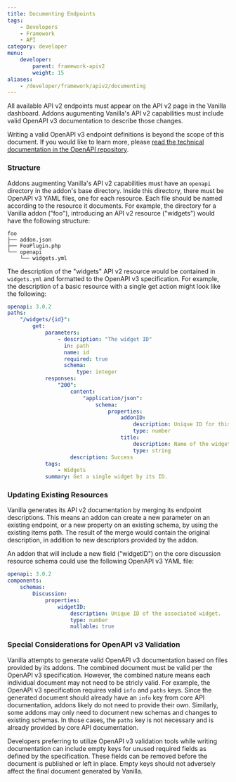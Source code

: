 ```yaml
---
title: Documenting Endpoints
tags:
    - Developers
    - Framework
    - API
category: developer
menu:
    developer:
        parent: framework-apiv2
        weight: 15
aliases:
    - /developer/framework/apiv2/documenting
---
```


All available API v2 endpoints must appear on the API v2 page in the Vanilla dashboard. Addons augumenting Vanilla's API v2 capabilities must include valid OpenAPI v3 documentation to describe those changes.

Writing a valid OpenAPI v3 endpoint definitions is beyond the scope of this document. If you would like to learn more, please [read the technical documentation in the OpenAPI repository](https://github.com/OAI/OpenAPI-Specification/blob/master/versions/3.0.0.md).

### Structure

Addons augmenting Vanilla's API v2 capabilities must have an `openapi` directory in the addon's base directory. Inside this directory, there must be OpenAPI v3 YAML files, one for each resource. Each file should be named according to the resource it documents. For example, the directory for a Vanilla addon ("foo"), introducing an API v2 resource ("widgets") would have the following structure:

```text
foo
├── addon.json
├── FooPlugin.php
└── openapi
    └── widgets.yml
```

The description of the "widgets" API v2 resource would be contained in `widgets.yml` and formatted to the OpenAPI v3 specification. For example, the description of a basic resource with a single get action might look like the following:

```yaml
openapi: 3.0.2
paths:
    "/widgets/{id}":
        get:
            parameters:
                - description: "The widget ID"
                  in: path
                  name: id
                  required: true
                  schema:
                      type: integer
            responses:
                "200":
                    content:
                        "application/json":
                            schema:
                                properties:
                                    addonID:
                                        description: Unique ID for this widget.
                                        type: number
                                    title:
                                        description: Name of the widget.
                                        type: string
                    description: Success
            tags:
                - Widgets
            summary: Get a single widget by its ID.
```

### Updating Existing Resources

Vanilla generates its API v2 documentation by merging its endpoint descriptions. This means an addon can create a new parameter on an existing endpoint, or a new property on an existing schema, by using the existing items path. The result of the merge would contain the original description, in addition to new descriptors provided by the addon.

An addon that will include a new field ("widgetID") on the core discussion resource schema could use the following OpenAPI v3 YAML file:

```yaml
openapi: 3.0.2
components:
    schemas:
        Discussion:
            properties:
                widgetID:
                    description: Unique ID of the associated widget.
                    type: number
                    nullable: true
```

### Special Considerations for OpenAPI v3 Validation

Vanilla attempts to generate valid OpenAPI v3 documentation based on files provided by its addons. The combined document must be valid per the OpenAPI v3 specification. However, the combined nature means each individual document may not need to be stricly valid. For example, the OpenAPI v3 specification requires valid `info` and `paths` keys. Since the generated document should already have an `info` key from core API documentation, addons likely do not need to provide their own. Similarly, some addons may only need to document new schemas and changes to existing schemas. In those cases, the `paths` key is not necessary and is already provided by core API documentation.

Developers preferring to utilize OpenAPI v3 validation tools while writing documentation can include empty keys for unused required fields as defined by the specification. These fields can be removed before the document is published or left in place. Empty keys should not adversely affect the final document generated by Vanilla.
